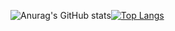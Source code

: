 
![Anurag's GitHub stats](https://github-readme-stats.vercel.app/api?username=AzukiYamada&show_icons=true&theme=radical&count_private=true)[![Top Langs](https://github-readme-stats.vercel.app/api/top-langs/?username=AzukiYamadalayout=compact)](https://github.com/anuraghazra/github-readme-stats)


<!--
**AzukiYamada/AzukiYamada** is a ✨ _special_ ✨ repository because its `README.md` (this file) appears on your GitHub profile.

Here are some ideas to get you started:

- 🔭 I’m currently working on ...
- 🌱 I’m currently learning ...
- 👯 I’m looking to collaborate on ...
- 🤔 I’m looking for help with ...
- 💬 Ask me about ...
- 📫 How to reach me: ...
- 😄 Pronouns: ...
- ⚡ Fun fact: ...
-->
